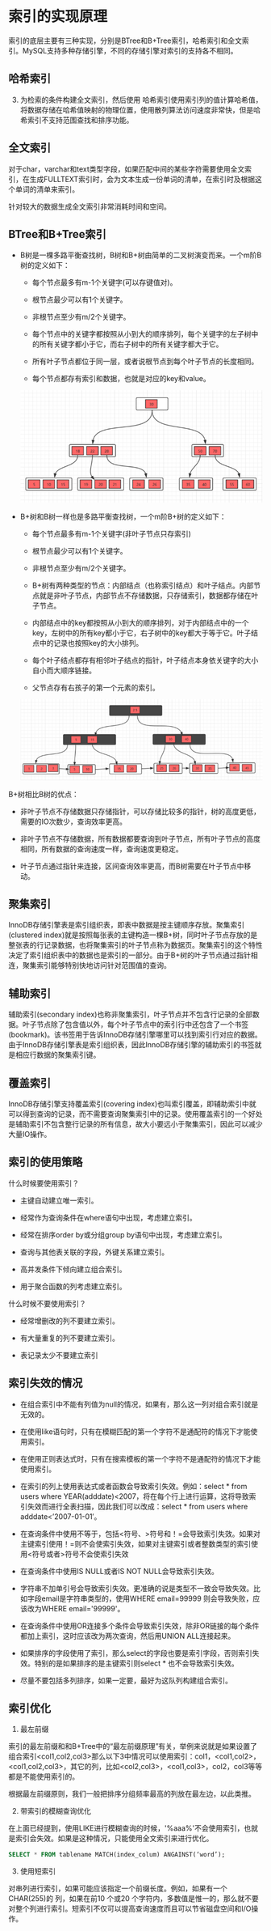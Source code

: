 # 索引的实现原理

索引的底层主要有三种实现，分别是BTree和B+Tree索引，哈希索引和全文索引。MySQL支持多种存储引擎，不同的存储引擎对索引的支持各不相同。

## 哈希索引
3. 为检索的条件构建全文索引，然后使用
哈希索引使用索引列的值计算哈希值，将数据存储在哈希值映射的物理位置，使用散列算法访问速度非常快，但是哈希索引不支持范围查找和排序功能。

## 全文索引

对于char，varchar和text类型字段，如果匹配中间的某些字符需要使用全文索引，在生成FULLTEXT索引时，会为文本生成一份单词的清单，在索引时及根据这个单词的清单来索引。

针对较大的数据生成全文索引非常消耗时间和空间。

## BTree和B+Tree索引

- B树是一棵多路平衡查找树，B树和B+树由简单的二叉树演变而来。一个m阶B树的定义如下：

    - 每个节点最多有m-1个关键字(可以存键值对)。

    - 根节点最少可以有1个关键字。

    - 非根节点至少有m/2个关键字。

    - 每个节点中的关键字都按照从小到大的顺序排列，每个关键字的左子树中的所有关键字都小于它，而右子树中的所有关键字都大于它。

    - 所有叶子节点都位于同一层，或者说根节点到每个叶子节点的长度相同。

    - 每个节点都存有索引和数据，也就是对应的key和value。

  ![](../assets/39a6b440ba8f6a8c4d180c53b515dd8c_6.png)

- B+树和B树一样也是多路平衡查找树，一个m阶B+树的定义如下：

    - 每个节点最多有m-1个关键字(非叶子节点只存索引)

    - 根节点最少可以有1个关键字。

    - 非根节点至少有m/2个关键字。

    - B+树有两种类型的节点：内部结点（也称索引结点）和叶子结点。内部节点就是非叶子节点，内部节点不存储数据，只存储索引，数据都存储在叶子节点。

    - 内部结点中的key都按照从小到大的顺序排列，对于内部结点中的一个key，左树中的所有key都小于它，右子树中的key都大于等于它。叶子结点中的记录也按照key的大小排列。

    - 每个叶子结点都存有相邻叶子结点的指针，叶子结点本身依关键字的大小自小而大顺序链接。

    - 父节点存有右孩子的第一个元素的索引。

    ![](../assets/19dd3d1e5ad169e8c1bd8fd2dbc67326_6.png)

B+树相比B树的优点：

- 非叶子节点不存储数据只存储指针，可以存储比较多的指针，树的高度更低，需要的IO次数少，查询效率更高。

- 非叶子节点不存储数据，所有数据都要查询到叶子节点，所有叶子节点的高度相同，所有数据的查询速度一样，查询速度更稳定。

- 叶子节点通过指针来连接，区间查询效率更高，而B树需要在叶子节点中移动。

## 聚集索引

InnoDB存储引擎表是索引组织表，即表中数据是按主键顺序存放。聚集索引(clustered index)就是按照每张表的主键构造一棵B+树，同时叶子节点存放的是整张表的行记录数据，也将聚集索引的叶子节点称为数据页。聚集索引的这个特性决定了索引组织表中的数据也是索引的一部分。由于B+树的叶子节点通过指针相连，聚集索引能够特别快地访问针对范围值的查询。

## 辅助索引

辅助索引(secondary index)也称非聚集索引，叶子节点并不包含行记录的全部数据。叶子节点除了包含值以外，每个叶子节点中的索引行中还包含了一个书签(bookmark)。该书签用于告诉InnoDB存储引擎哪里可以找到索引行对应的数据。由于InnoDB存储引擎表是索引组织表，因此InnoDB存储引擎的辅助索引的书签就是相应行数据的聚集索引键。

## 覆盖索引

InnoDB存储引擎支持覆盖索引(covering index)也叫索引覆盖，即辅助索引中就可以得到查询的记录，而不需要查询聚集索引中的记录。使用覆盖索引的一个好处是辅助索引不包含整行记录的所有信息，故大小要远小于聚集索引，因此可以减少大量IO操作。

## 索引的使用策略

什么时候要使用索引？

- 主键自动建立唯一索引。

- 经常作为查询条件在where语句中出现，考虑建立索引。

- 经常在排序order by或分组group by语句中出现，考虑建立索引。

- 查询与其他表关联的字段，外键关系建立索引。

- 高并发条件下倾向建立组合索引。

- 用于聚合函数的列考虑建立索引。

什么时候不要使用索引？

- 经常增删改的列不要建立索引。

- 有大量重复的列不要建立索引。

- 表记录太少不要建立索引

## 索引失效的情况

- 在组合索引中不能有列值为null的情况，如果有，那么这一列对组合索引就是无效的。

- 在使用like语句时，只有在模糊匹配的第一个字符不是通配符的情况下才能使用索引。

- 在使用正则表达式时，只有在搜索模板的第一个字符不是通配符的情况下才能使用索引。

- 在索引的列上使用表达式或者函数会导致索引失效。例如：select * from users where YEAR(adddate)<2007，将在每个行上进行运算，这将导致索引失效而进行全表扫描，因此我们可以改成：select * from users where adddate<’2007-01-01′。

- 在查询条件中使用不等于，包括<符号、>符号和！=会导致索引失效。如果对主键索引使用！=则不会使索引失效，如果对主键索引或者整数类型的索引使用<符号或者>符号不会使索引失效

- 在查询条件中使用IS NULL或者IS NOT NULL会导致索引失效。

- 字符串不加单引号会导致索引失效。更准确的说是类型不一致会导致失效。比如字段email是字符串类型的，使用WHERE email=99999 则会导致失败，应该改为WHERE email='99999'。

- 在查询条件中使用OR连接多个条件会导致索引失效，除非OR链接的每个条件都加上索引，这时应该改为两次查询，然后用UNION ALL连接起来。

- 如果排序的字段使用了索引，那么select的字段也要是索引字段，否则索引失效。特别的是如果排序的是主键索引则select * 也不会导致索引失效。

- 尽量不要包括多列排序，如果一定要，最好为这队列构建组合索引。

## 索引优化

1. 最左前缀

索引的最左前缀和和B+Tree中的“最左前缀原理”有关，举例来说就是如果设置了组合索引<col1,col2,col3>那么以下3中情况可以使用索引：col1，<col1,col2>，<col1,col2,col3>，其它的列，比如<col2,col3>，<col1,col3>，col2，col3等等都是不能使用索引的。

根据最左前缀原则，我们一般把排序分组频率最高的列放在最左边，以此类推。

2. 带索引的模糊查询优化

在上面已经提到，使用LIKE进行模糊查询的时候，'%aaa%'不会使用索引，也就是索引会失效。如果是这种情况，只能使用全文索引来进行优化。

```sql
SELECT * FROM tablename MATCH(index_colum) ANGAINST(‘word’);
```

3. 使用短索引

对串列进行索引，如果可能应该指定一个前缀长度。例如，如果有一个CHAR(255)的 列，如果在前10 个或20 个字符内，多数值是惟一的，那么就不要对整个列进行索引。短索引不仅可以提高查询速度而且可以节省磁盘空间和I/O操作。


